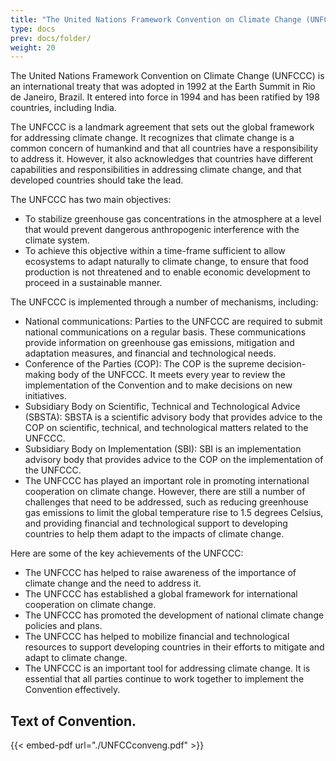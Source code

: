 ```yaml
---
title: "The United Nations Framework Convention on Climate Change (UNFCCC,Rio,1992)"
type: docs
prev: docs/folder/
weight: 20
---
```

The United Nations Framework Convention on Climate Change (UNFCCC) is an international treaty that was adopted in 1992 at the Earth Summit in Rio de Janeiro, Brazil. It entered into force in 1994 and has been ratified by 198 countries, including India.

The UNFCCC is a landmark agreement that sets out the global framework for addressing climate change. It recognizes that climate change is a common concern of humankind and that all countries have a responsibility to address it. However, it also acknowledges that countries have different capabilities and responsibilities in addressing climate change, and that developed countries should take the lead.

The UNFCCC has two main objectives:

* To stabilize greenhouse gas concentrations in the atmosphere at a level that would prevent dangerous anthropogenic interference with the climate system.
* To achieve this objective within a time-frame sufficient to allow ecosystems to adapt naturally to climate change, to ensure that food production is not threatened and to enable economic development to proceed in a sustainable manner.

The UNFCCC is implemented through a number of mechanisms, including:

* National communications: Parties to the UNFCCC are required to submit national communications on a regular basis. These communications provide information on greenhouse gas emissions, mitigation and adaptation measures, and financial and technological needs.
* Conference of the Parties (COP): The COP is the supreme decision-making body of the UNFCCC. It meets every year to review the implementation of the Convention and to make decisions on new initiatives.
* Subsidiary Body on Scientific, Technical and Technological Advice (SBSTA): SBSTA is a scientific advisory body that provides advice to the COP on scientific, technical, and technological matters related to the UNFCCC.
* Subsidiary Body on Implementation (SBI): SBI is an implementation advisory body that provides advice to the COP on the implementation of the UNFCCC.
* The UNFCCC has played an important role in promoting international cooperation on climate change. However, there are still a number of challenges that need to be addressed, such as reducing greenhouse gas emissions to limit the global temperature rise to 1.5 degrees Celsius, and providing financial and technological support to developing countries to help them adapt to the impacts of climate change.

Here are some of the key achievements of the UNFCCC:

* The UNFCCC has helped to raise awareness of the importance of climate change and the need to address it.
* The UNFCCC has established a global framework for international cooperation on climate change.
* The UNFCCC has promoted the development of national climate change policies and plans.
* The UNFCCC has helped to mobilize financial and technological resources to support developing countries in their efforts to mitigate and adapt to climate change.
* The UNFCCC is an important tool for addressing climate change. It is essential that all parties continue to work together to implement the Convention effectively.

## Text of Convention.

{{< embed-pdf url="./UNFCCconveng.pdf" >}}
